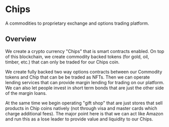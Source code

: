 # Chips

A commodities to proprietary exchange and options trading platform.

## Overview

We create a crypto currency "Chips" that is smart contracts enabled. On top of this blockchain, we create commodity backed tokens (for gold, oil, timber, etc.) that can only be traded for our Chips coin. 

We create fully backed two way options contracts between our Commodity tokens and Chip that can be be traded as NFTs. Then we can operate lending services that can provide margin lending for trading on our platform. We can also let people invest in short term bonds that are just the other side of the margin loans.

At the same time we begin operating "gift shop" that are just stores that sell products in Chip coins natively (not through visa and master cards which charge additional fees). The major point here is that we can act like Amazon and run this as a lose leader to provide value and liquidity to our Chips.